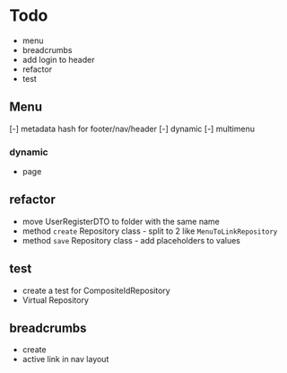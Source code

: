 # Todo

- menu
- breadcrumbs
- add login to header
- refactor
- test

## Menu

[-] metadata hash for footer/nav/header
[-] dynamic
[-] multimenu

### dynamic

- page

## refactor

- move UserRegisterDTO to folder with the same name
- method `create` Repository class - split to 2 like `MenuToLinkRepository`
- method `save` Repository class - add placeholders to values

## test

- create a test for CompositeIdRepository
- Virtual Repository

## breadcrumbs

- create
- active link in nav layout
